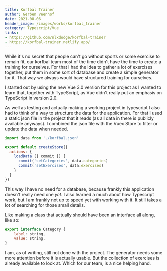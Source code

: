 ```yaml
---
title: Korfbal Trainer
author: Gerben Veenhof
date: 2021-08-06
header_image: /images/works/korfbal_trainer
category: Typescript/Vue
links:
- https://github.com/nlxdodge/korfbal-trainer
- https://korfbal-trainer.netlify.app/
---
```


While it's no secret that people can't go without sports or some exercise to remain fit, our korfbal team most of the time didn't have the time to create a training for ourselves. For that I had the idea to gather a lot of exercises together, put them in some sort of database and create a simple generator for it. That way we always would have structured training for ourselves.

I started out by using the new Vue 3.0 version for this project as I wanted to learn that, together with TypeScript, as Vue didn't really put an emphasis on TypeScript in version 2.0.

As well as testing and actually making a working project in typescript I also had to think of a way to structure the data for the application. For that I used a static json file in the project that it reads (as all data in there is publicly available anyways). I combined the json file with the Vuex Store to filter or update the data when needed.

```javascript
import data from './korfbal.json'

export default createStore({
  actions: {
    loadData ({ commit }) {
      commit('setCategories', data.categories)
      commit('setExercises', data.exercises)
    }
  }
})
```

This way I have no need for a database, because frankly this application doesn't really need one *yet*.
I also learned a much about how Typescript work, but I am frankly not up to speed yet with working with it. It still takes a lot of searching for those small details.

Like making a class that actually should have been an interface all along, like so:

```javascript
export interface Category {
    label: string,
    value: string,
}
```

I am, as of writing, still not done with the project. The generator needs some more attention before it is actually usable. But the collection of exercises is already available to look at. Which for our team, is a nice helping hand.
